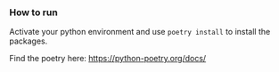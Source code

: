 ### How to run

Activate your python environment and use ```poetry install``` to install the packages.

Find the poetry here: https://python-poetry.org/docs/